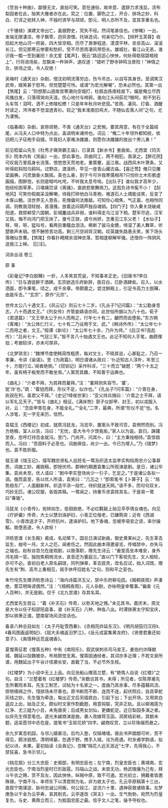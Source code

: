 <!-- { "loadSidebar": true } -->
《笠翁十种曲》，鄙俚无文，直拙可笑。意在通俗，故命意、遣辞力求浅显。流布梨园者在此，贻笑大雅者亦在此。究之：位置、脚色之工，开合、排场之妙，科白、打诨之宛转入神，不独时贤罕与颉颃，卽元、明人亦所不及，宜其享重名也。

《千锺禄》演建文帝出亡，虽据野史，究失不经。然词笔甚佳也。《惨睹》一出，发端无限凄凉。帝子飘零，迥异游僧。托钵选词，何亲切乃尔。【倾杯玉芙蓉】收拾起大地山河一担装，四大皆空相。历尽了渺渺程途、漠漠平林、垒垒高山、滚滚长江。但见那寒云惨雾和愁织，受不尽苦雨凄风带怨长。雄城壮，看江山无恙，谁识我一瓢一笠到襄阳！余尤爱【尾声】，旣云“路迢迢心怏怏，何处得稳宿碧梧枝上”，行将进场矣，忽飘来一杵钟声，遂叹道：“错听了野寺钟鸣当景阳！”神情之合，排场之佳，令人叹绝！


吴梅村《通天台》杂剧，借沈初明流落穷边，伤今吊古，以自写其身世。至调笑汉武帝，嬉笑甚于怒骂，但觉楚楚可怜。或谓“为宏光解嘲”，恐未必然也。其第一出【煞尾】云：“则想那山遶故宫寒潮向空城打，杜鹃血拣南枝直下。偏是俺立尽西风搔白发，只落得哭向天涯。伤心地付与啼鸦，谁向江头间荻花?眼呵，盼不到石头车驾！泪呵，洒不上修陵松槚！只是年年秋月听悲笳。”苦雨、凄风、灯昏、酒醒时读之，涔涔者不觉湿透青衫。较之“我本淮南旧鸡犬，不随仙去落人间”之句，尤为凄惋。

《临春阁》杂剧，哀悱顽艳，不类《通天台》之悲惋。要其用意，有在于全篇结尾，从冯夫人口中特为点出，盖讽明末诸帅也。词云：“俺二十年领外都知统，依旧把儿子征袍手自缝。毕竟妇人家难决雌雄，则愿你决雌雄的放出个男儿勇！”

前见嵇留山先生《杜秀才痛哭霸王庙》，已录其【新水令】套曲矣。尤西堂《钧天乐》院本内有《哭庙》一出，卽此事也。异曲同工，两不相犯。亟录之。【醉花阴】可叹我万里孤身长流落，恨悠悠天荒地老。重策蹇，返江皋。战西风木叶萧条，又听得趁斜阳乌鸦叫。过野店，渡溪桥，早见一座青山藏古庙。【喜迁莺】俺只见雕梁画桷，闪灵旗香火飘摇。英也么豪，到于今可许我寒儒相吊?只怕你土木形骸虚画描，图醉饱，长则是暗呜叱咤，不听我太息号咷。【出队子】谁似我才高年少，抱经纶困草茅。只堪痛饮读《离骚》，直欲悲歌舞佩刀。这孤负诗书寃不小！【刮地风】可笑你假痴呆没解嘲，待我打碎他白马青袍，难道石人土偶能谈笑，反变了木客山魈。活世界无人恳告，死傀儡何法推敲。可知你心暗焦、气正嚣，也相怜同调。则教我泪轻抛、首漫搔，放着这闷葫芦独自魂销。【四门子】你入秦关烧破咸阳道，救邯郸受六国朝，彭城鏖战兵非弱，谁料得走乌江没下梢。楚军尽逃，汉军又挑，悔不向鸿门把玉玦了。骓兮正骁，虞兮尚娇，怎重见江东父老！【水仙子】呀，呀，呀，猛叫号。看两目重瞳血泪浇。嘶断了骏马金镳，啼湿了美人舞草，听楚歌声未销。恨不酬劳苦功高。剩三尺空祠背汉朝。叹英雄失路愚夫笑，笑下场头落魄似吾曹。【煞尾】你看扑飕飕余泪神衣落，暂相逢聊解牢骚。还借你一阵阴风送我江上棹。
见[注]。





词余丛话 卷三

原 事

《彩毫记?李白脱鞾》一折，人多笑其荒诞，不知事本正史。《旧唐书?李白传》：“日与酒徒醉于酒肆。玄宗欲造乐府新辞，亟召白，已卧酒肆矣。召入，以水洒面，卽令秉笔，顷之，成千余章。帝颇嘉之。尝沈醉殿上，引足令高力士脱鞾，由是斥去。”
“玄宗”，原作“元宗”。

世传太公八十遇文王，《风云记》则云七十二岁。《孔丛子?记问篇》：“太公勤身苦志，八十而遇文王。”《列女传》齐管妾婧语亦同，此世俗所据以为八十也。荀子《君道篇》：“文王举太公于州人而用之，行年七十有二，齫然而齿堕矣。”东方朔《客难》：“太公体仁行义，七十有二乃设用于文、武。”《韩诗外传》：“太公年七十二而用之者，文王。”桓谭《新论》：“太公年七十余，乃升为师。”《后汉书?高彪传》：“吕尚七十，气冠三军。”皆不言八十始遇文王也。此记不知何人手笔，曲颇俚拙；考据较详，亦未可厚非。


《北梦琐言》：“魏博节度使韩简性粗质，每对文士，不晓其说，心甚耻之，乃召一孝廉，令讲《谕语》。至《为政篇》，明日谓诸从政曰：‘仆近知古人淳朴，年至三十，方能行立。’闻者绝倒。”《钗钏记》采作科诨，“三十而立”破题：“两个十五之年，虽有椅子板凳而不敢坐焉。”人第赏其趣，不知善于运典也。

《曲礼》：“介者不拜，为其拜而萲拜。”注：“萲拜则失容节。‘萲’，犹‘诈’也。”疏：“着铠而拜，形仪不足，似诈也。”《孔丛子?问军篇》：“介胄在身，执锐在列，虽君父不拜。”《史记?绛侯世家》：“亚父持兵揖曰：‘介胄之士不拜，请以军礼见天子。’”皆与《曲礼》相证。《满床笏》郭子仪卸甲、封王，初以戎服入对，云：“念臣甲胄在身，不能全礼。”“全礼”二字，最典，所谓“形仪不足”也。名人涉笔，无一字无来历，信然。

袁韫玉《西楼记》初成，就质冯犹龙，冯览毕，置案头不致可否，袁惘然而别。冯方绝粮，室人以告，冯曰：“无忧，袁大令今夕馈我矣。”家人以为诞。袁归，踌躇至夜，忽呼灯持百金就冯。至门，门尚开。问其仆，曰：“主方秉烛相待。”袁惊趋而入。冯曰：“吾固料子必至也。词曲俱佳，尚少一出，今已为增入。”乃《错梦》也。袁不胜折服。

韫玉谱《瑞玉记》，描写魏忠贤私人巡抚毛一鹭及织造太监李实构陷周忠介公事甚悉，词曲工妙。甫脱稿，卽授优伶。郡绅约期邀袁集公所观演是剧。是日，诸公毕集，袁尚未至。优人请曰：“剧中李实登场尚少一引子，乞足之。”于是诸公各拟一调。俄而袁至，告以优人所请，袁笑曰：“几忘之！”卽索笔书【卜算子】云：“局势趋东厂，人面翻新样。织造平添一段忙，待织就迷天网。”语不多，而句句双关，巧妙无匹。诸公叹服，各毁其稿。一鹭闻之，持重币求袁除其名，于是易一鹭曰“春锄”。


冯犹龙《小青传》，宛转如生，低徊欲绝，不必红氍毹上始见亭亭倩女魂也。向见《疗妒羹》传奇，大士以慧剑诛妒妇，小青正位偕老，已嫌鹘突；近有《西湖雪》，小青改适才子，开府抗州，逮诛妒妇。地下香魂，忽被李易安之谤，率尔操觚，致堕恶道，令人欲呕！

洪昉思谱《长生殿》甫成，名动辇下。国忌日演试新曲，御史黄某纠之，先生革去监生，枷号一月。文人之厄，闻者伤之。然因此曲本得邀睿览，传唱禁中，亦失马之福也。赵秋谷宫允在座观剧，以致落职，赠先生诗云：“垂堂高坐本难安，身外鸿毛掷一官。独抱焦桐倚流水，哀音还为董庭兰。”直以门下客视先生，文人相轻，亦可不必。查初白老人原名嗣琏，同列弹章，革去拔贡，改名应试，始入词馆，赠先生有“荆、高市上重相见，摇手休呼旧姓名”之句，则和平之音也。

朱竹垞先生赠洪昉思诗云：“海内诗篇洪玉父，禁中乐府柳屯田。《梧桐夜雨》声凄绝，薏苡明珠谤偶然。”注：“《梧桐夜雨》，元人杂剧，亦咏明皇幸蜀事。”徧查《元人百种》，并无是剧。仅于《北九宫谱》存其名耳。


尤西堂先生尝云：“着《补天石》传奇，以弥天地之憾。”未见其书。嘉庆末，周文泉大令以任子知邵阳县事，谱《补天石》八种，种各八出。时谭铁箫太守知宝庆，卽以铁箫正谱。楚南宦场风流佳话也。

备录八种总目如左：《太子丹耻雪西秦》、《丞相亮祚延东汉》、《明月胡笳归汉将》、《春风图画返明妃》、《屈大夫魂返汨罗江》，《岳元戎宴集黄龙府》、《贤使君重还如意子》、《眞情种远觅返魂香》。

夏惺斋征君《惺斋五种》中有《南阳乐》，叙武侯刺杀司马宣王、姜伯约诈降献城、魏延以投魏被杀，布局颇觉支离。惺斋固通经者，其词亦多近理；不若文泉所谱，用魏延出子午谷计径袭长安，直截了当，不必节外生枝。

《红楼梦》为小说中无上上品。向见张船山赠高兰墅，有“艳情人自说《红楼》”之句。自注：“兰墅着有《红楼梦》传奇。”余数访其书，未得；所见者，仅陈厚甫先生所著院本耳。先生工制艺，试帖为十名家之一。度曲乃其余事，尽多蕴藉风流、悱恻缠绵之作，惜排场未尽善也。原书断而不断、连而不连，起伏照应，自具草蛇灰线之妙。先生强为牵连，每出正文后另插宾白，引起下出；下出开场，又用宾白遥应上出，始及正文。颇似时文家作割截题，用意钩联，究非正轨。且以柳湘莲为红净、尤三姐为小丑，未免唐突；后成男女剑仙，更嫌蛇足。近日梨园多演之者。似非先生得意笔也。道光末鹾商演是曲，袭人改嫁蒋玉函，洞房结彩帐，其额未题，适梁茝邻中丞在座，提笔书“玉软花娇”四字。鹾商叹赏，立以珍珠缀而悬之。


余九岁寓息机园，与邻儿嬉甚洽。后均入塾，仅隔堵墙。彼此书声朗朗可听，苦不得见，颇涉遐想。清明埽墓，忽遇于野。携手入城，诧为奇遇。时余甫学韵语，拟纪以诗，未果。夏初始读《会眞记》，忽睹“隔花人远天涯近”七字，先得我心，不禁狂喜，急书示邻儿。

《桃花扇》分三大忠臣：史阁部，有明忠臣也；左宁南，烈皇忠臣也；黄靖南，宏光忠臣也。宁南当烈皇时已形跋扈。玛瑙山之战，未尝无功，杨武陵攘为己有，拜斗牛衣之赐，赏不及左，因此怏怏，纵贼中原，致不可遏。宏光初立，拥戴者皆邀殊锡，宁南不与，率师东下以清君侧为名，非为故太子也。孔云亭原稿第十三出，直叙宁南谋逆、胁何忠诚公同叛，何公投江、逆流六十里、遇神获救诸轶事。左梦庚急以千金为云亭寿，哀其削去。云亭遂改《哭主》一出，生气勃勃，宛然为烈皇复仇，与史、黄鼎立而三，为胜国忠臣之最。信乎文人之笔，操予夺权也。

